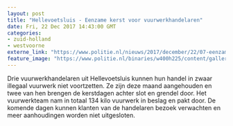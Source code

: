 ```yaml
---
layout: post
title: "Hellevoetsluis - Eenzame kerst voor vuurwerkhandelaren"
date: Fri, 22 Dec 2017 14:43:00 GMT
categories: 
- zuid-holland 
- westvoorne 
externe_link: "https://www.politie.nl/nieuws/2017/december/22/07-eenzame-kerst-voor-vuurwerkhandelaren.html"
feature_image: "https://www.politie.nl/binaries/w400h225/content/gallery/politie/nieuws/2017/december/07-rt/vuurwerk-8.jpg"
---
```


Drie vuurwerkhandelaren uit Hellevoetsluis kunnen hun handel in zwaar illegaal vuurwerk niet voortzetten. Ze zijn deze maand aangehouden en twee van hen brengen de kerstdagen achter slot en grendel door. Het vuurwerkteam nam in totaal 134 kilo vuurwerk in beslag en pakt door. De komende dagen kunnen klanten van de handelaren bezoek verwachten en meer aanhoudingen worden niet uitgesloten.
